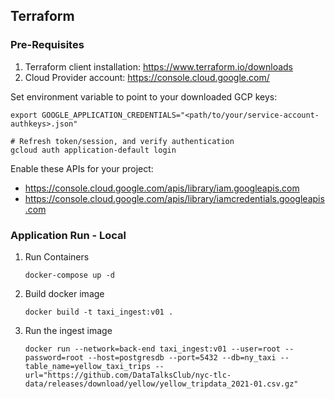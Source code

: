 
## Terraform

### Pre-Requisites
1. Terraform client installation: https://www.terraform.io/downloads
2. Cloud Provider account: https://console.cloud.google.com/ 

Set environment variable to point to your downloaded GCP keys:
   ```shell
   export GOOGLE_APPLICATION_CREDENTIALS="<path/to/your/service-account-authkeys>.json"
   
   # Refresh token/session, and verify authentication
   gcloud auth application-default login
   ```
Enable these APIs for your project:
   * https://console.cloud.google.com/apis/library/iam.googleapis.com
   * https://console.cloud.google.com/apis/library/iamcredentials.googleapis.com

### Application Run - Local
1. Run Containers
   ```shell
   docker-compose up -d
   ```
2. Build docker image
   ```shell
   docker build -t taxi_ingest:v01 .
   ```
2. Run the ingest image
   ```
   docker run --network=back-end taxi_ingest:v01 --user=root --password=root --host=postgresdb --port=5432 --db=ny_taxi --table_name=yellow_taxi_trips --url="https://github.com/DataTalksClub/nyc-tlc-data/releases/download/yellow/yellow_tripdata_2021-01.csv.gz"
   ```
